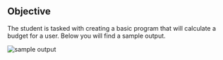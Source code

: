 ## Objective
The student is tasked with creating a basic program that will calculate a budget for a user. Below you will find a sample output.

![sample output](https://github.com/EngineerFaunce/umaine-java-programs/blob/master/COS%20125/Assignment%201/sample.PNG)
